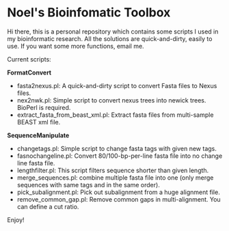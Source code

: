 # Noel's Bioinfomatic Toolbox

Hi there, this is a personal repository which contains some scripts I used in my bioinformatic research.
All the solutions are quick-and-dirty, easily to use. If you want some more functions, email me.

Current scripts:

**FormatConvert**
- fasta2nexus.pl: A quick-and-dirty script to convert Fasta files to Nexus files.
- nex2nwk.pl: Simple script to convert nexus trees into newick trees. BioPerl is required.
- extract_fasta_from_beast_xml.pl: Extract fasta files from multi-sample BEAST xml file.

**SequenceManipulate**
- changetags.pl: Simple script to change fasta tags with given new tags.
- fasnochangeline.pl: Convert 80/100-bp-per-line fasta file into no change line fasta file.
- lengthfilter.pl: This script filters sequence shorter than given length.
- merge_sequences.pl: combine multiple fasta file into one (only merge sequences with same tags and in the same order).
- pick_subalignment.pl: Pick out subalignment from a huge alignment file.
- remove_common_gap.pl: Remove common gaps in multi-alignment. You can define a cut ratio.
	
	
Enjoy!
